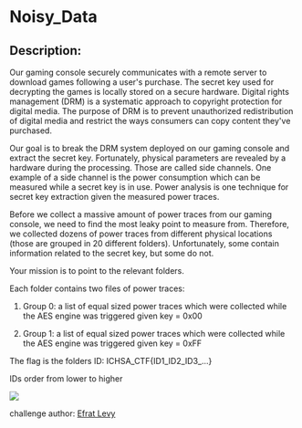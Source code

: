 
# Noisy_Data
## Description:
Our gaming console securely communicates with a remote server to download games following a user's purchase. The secret key used for decrypting the games is locally stored on a secure hardware. Digital rights management (DRM) is a systematic approach to copyright protection for digital media. The purpose of DRM is to prevent unauthorized redistribution of digital media and restrict the ways consumers can copy content they've purchased. 

Our goal is to break the DRM system deployed on our gaming console and extract the secret key. Fortunately, physical parameters are revealed by a hardware during the processing. Those are called side channels. One example of a side channel is the power consumption which can be measured while a secret key is in use. Power analysis is one technique for secret key extraction given the measured power traces.

Before we collect a massive amount of power traces from our gaming console, we need to find the most leaky point to measure from. Therefore, we collected dozens of power traces from different physical locations (those are grouped in 20 different folders). Unfortunately, some contain information related to the secret key, but some do not.

Your mission is to point to the relevant folders.

Each folder contains two files of power traces:

1. Group 0: a list of equal sized power traces which were collected while the AES engine was triggered given key = 0x00

2. Group 1:  a list of equal sized power traces which were collected while the AES engine was triggered given key = 0xFF



The flag is the folders ID: ICHSA_CTF{ID1_ID2_ID3_...} 

IDs order from lower to higher

![](/files/a59ce2ee9458158cb2f5b078f6d5aa09/9MNV.gif)

challenge author: [Efrat Levy](http://linkedin.com/in/efrat-levy)

